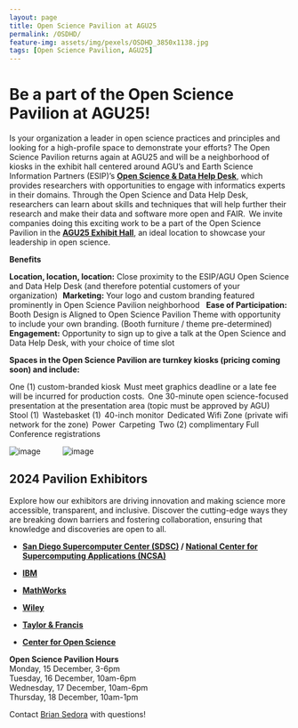 ```yaml
---
layout: page
title: Open Science Pavilion at AGU25
permalink: /OSDHD/
feature-img: assets/img/pexels/OSDHD_3850x1138.jpg
tags: [Open Science Pavilion, AGU25]
---
```


# Be a part of the Open Science Pavilion at AGU25!  

Is your organization a leader in open science practices and principles and looking for a high-profile space to demonstrate your efforts? The Open Science Pavilion returns again at AGU25  and will be a neighborhood of kiosks in the exhibit hall centered around AGU’s and Earth Science Information Partners (ESIP)’s **[Open Science & Data Help Desk](https://www.esipfed.org/data-help-desk)**, which provides researchers with opportunities to engage with informatics experts in their domains. Through the Open Science and Data Help Desk, researchers can learn about skills and techniques that will help further their research and make their data and software more open and FAIR.  We invite companies doing this exciting work to be a part of the Open Science Pavilion in the **[AGU25 Exhibit Hall](https://www.agu.org/annual-meeting/exhibit#prospect-exhibitors)**, an ideal location to showcase your leadership in open science.   
 
**Benefits**

 **Location, location, location:** Close proximity to the ESIP/AGU Open Science and Data Help Desk (and therefore potential customers of your organization)  
 **Marketing:** Your logo and custom branding featured prominently in Open Science Pavilion neighborhood   
 **Ease of Participation:** Booth Design is Aligned to Open Science Pavilion Theme with opportunity to include your own branding. (Booth furniture / theme pre-determined)
 **Engagement:** Opportunity to sign up to give a talk at the Open Science and Data Help Desk, with your choice of time slot   

**Spaces in the Open Science Pavilion are turnkey kiosks (pricing coming soon) and include:**

 One (1) custom-branded kiosk  Must meet graphics deadline or a late fee will be incurred for production costs. 
 One 30-minute open science-focused presentation at the presentation area (topic must be approved by AGU) 
 Stool (1) 
 Wastebasket (1) 
 40-inch monitor 
 Dedicated Wifi Zone (private wifi network for the zone) 
 Power 
 Carpeting 
 Two (2) complimentary Full Conference registrations 




![image](/assets/img/pexels/DHDlogo.png)&nbsp;&nbsp;&nbsp;&nbsp;&nbsp;&nbsp;&nbsp;&nbsp;&nbsp;&nbsp;![image](/assets/img/pexels/AGUPubs.png) 


## 2024 Pavilion Exhibitors ## 
Explore how our exhibitors are driving innovation and making science more accessible, transparent, and inclusive. Discover the cutting-edge ways they are breaking down barriers and fostering collaboration, ensuring that knowledge and discoveries are open to all. 
  - **[San Diego Supercomputer Center (SDSC)](https://www.sdsc.edu//) / [National Center for Supercomputing Applications (NCSA)](https://www.ncsa.illinois.edu/)**
  
  - **[IBM](https://www.ibm.com)**
  
  - **[MathWorks](https://www.mathworks.com/)**
  
  - **[Wiley](https://www.wiley.com/en-us)**
  
 - **[Taylor & Francis](https://www.tandfonline.com/)**
  
 - **[Center for Open Science](https://www.cos.io/)**

<!--  [image](/assets/img/pexels/help-desk-map.png)![image](/assets/img/pexels/pavilion_map.jpg) -->


**Open Science Pavilion Hours**<br>
Monday, 15 December, 3-6pm<br>
Tuesday, 16 December, 10am-6pm<br>
Wednesday, 17 December, 10am-6pm<br>
Thursday, 18 December, 10am-1pm

Contact [Brian Sedora](mailto:bsedora@agu.org) with questions!
